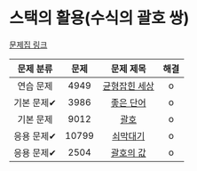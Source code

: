 # 스택의 활용(수식의 괄호 쌍)

[문제집 링크](https://www.acmicpc.net/workbook/view/7312)

| 문제 분류 | 문제 | 문제 제목 | 해결 |
| :--: | :--: | :--: | :--: |
| 연습 문제 | 4949 | [균형잡힌 세상](https://www.acmicpc.net/problem/4949) | o |
| 기본 문제✔ | 3986 | [좋은 단어](https://www.acmicpc.net/problem/3986) | o |
| 기본 문제 | 9012 | [괄호](https://www.acmicpc.net/problem/9012) | o |
| 응용 문제✔ | 10799 | [쇠막대기](https://www.acmicpc.net/problem/10799) | o |
| 응용 문제✔ | 2504 | [괄호의 값](https://www.acmicpc.net/problem/2504) | o |
